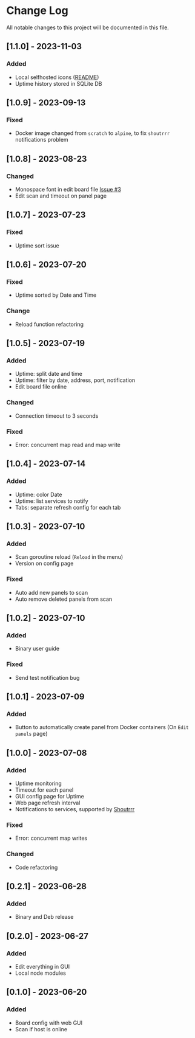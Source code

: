 
# Change Log
All notable changes to this project will be documented in this file.

## [1.1.0] - 2023-11-03
### Added
- Local selfhosted icons ([README](https://github.com/aceberg/miniboard#local-network-only))
- Uptime history stored in SQLite DB

## [1.0.9] - 2023-09-13
### Fixed
- Docker image changed from `scratch` to `alpine`, to fix `shoutrrr` notifications problem

## [1.0.8] - 2023-08-23
### Changed
- Monospace font in edit board file [Issue #3](https://github.com/aceberg/miniboard/issues/3)
- Edit scan and timeout on panel page

## [1.0.7] - 2023-07-23
### Fixed
- Uptime sort issue

## [1.0.6] - 2023-07-20
### Fixed
- Uptime sorted by Date and Time

### Change
- Reload function refactoring

## [1.0.5] - 2023-07-19
### Added
- Uptime: split date and time
- Uptime: filter by date, address, port, notification
- Edit board file online

### Changed
- Connection timeout to 3 seconds

### Fixed
- Error: concurrent map read and map write

## [1.0.4] - 2023-07-14
### Added
- Uptime: color Date
- Uptime: list services to notify
- Tabs: separate refresh config for each tab

## [1.0.3] - 2023-07-10
### Added
- Scan goroutine reload (`Reload` in the menu)
- Version on config page

### Fixed
- Auto add new panels to scan
- Auto remove deleted panels from scan

## [1.0.2] - 2023-07-10
### Added
- Binary user guide
### Fixed
- Send test notification bug

## [1.0.1] - 2023-07-09
### Added
- Button to automatically create panel from Docker containers (On `Edit panels` page)

## [1.0.0] - 2023-07-08
### Added
- Uptime monitoring
- Timeout for each panel
- GUI config page for Uptime
- Web page refresh interval
- Notifications to services, supported by [Shoutrrr](https://containrrr.dev/shoutrrr/0.7/services/overview/)

### Fixed
- Error: concurrent map writes

### Changed
- Code refactoring

## [0.2.1] - 2023-06-28
### Added
- Binary and Deb release

## [0.2.0] - 2023-06-27
### Added
- Edit everything in GUI
- Local node modules

## [0.1.0] - 2023-06-20
### Added
- Board config with web GUI
- Scan if host is online

